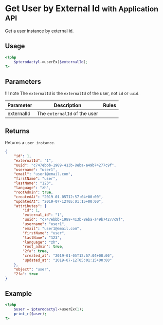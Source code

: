 # Get User by External Id <small>with Application API</small>
Get a user instance by external id.

## Usage
``` php
<?php
	$pterodactyl->userEx($externalId);
?>
```

## Parameters

!!! note
    The `externalId` is the `externalId` of the user, not `id` or `uuid`.

| Parameter | Description | Rules |
| - | - | - |
| externalId | The `externalId` of the user | |

## Returns

Returns a `user instance`.

``` json
{
	"id": 1,
	"externalId": "1",
	"uuid": "c747ebbb-1989-413b-8eba-a49b74277c9f",
	"username": "user1",
	"email": "user1@email.com",
	"firstName": "user",
	"lastName": "123",
	"language": "zh",
	"rootAdmin": true,
	"createdAt": "2019-01-05T12:57:04+00:00",
	"updatedAt": "2019-07-12T05:01:15+00:00",
	"attributes": {
		"id": 1,
		"external_id": "1",
		"uuid": "c747ebbb-1989-413b-8eba-a49b74277c9f",
		"username": "user1",
		"email": "user1@email.com",
		"firstName": "user",
		"lastName": "123",
		"language": "zh",
		"root_admin": true,
		"2fa": true,
		"created_at": "2019-01-05T12:57:04+00:00",
		"updated_at": "2019-07-12T05:01:15+00:00"
	},
	"object": "user",
	"2fa": true
}
```

## Example

``` php
<?php
	$user = $pterodactyl->userEx(1);
	print_r($user);
?>
```